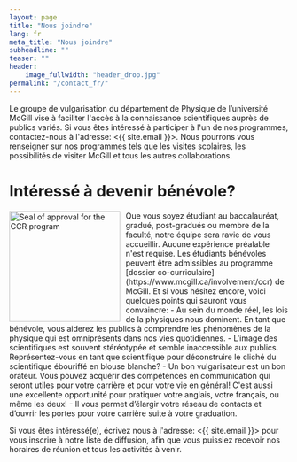 ```yaml
---
layout: page
title: "Nous joindre"
lang: fr
meta_title: "Nous joindre"
subheadline: ""
teaser: ""
header:
    image_fullwidth: "header_drop.jpg"
permalink: "/contact_fr/"
---
```


Le groupe de vulgarisation du département de Physique de l’université McGill vise à faciliter l'accès à la connaissance scientifiques auprès de publics variés.
Si vous êtes intéressé à participer à l'un de nos programmes, contactez-nous à l'adresse: <{{ site.email }}>. Nous pourrons vous renseigner sur nos programmes tels que les visites scolaires, les possibilités de visiter McGill et tous les autres collaborations.   

# Intéressé à devenir bénévole?

<img src="{{ site.urlimg }}McGill_CCR_Approval_Seal.png" alt="Seal of approval for the CCR program" style="height:200px; float:left; padding-right:10px;"/>
Que vous soyez étudiant au baccalauréat, gradué, post-gradués ou membre de la faculté, notre équipe sera ravie de vous accueillir. Aucune expérience préalable n'est requise.  Les étudiants bénévoles peuvent être admissibles au programme [dossier co-curriculaire](https://www.mcgill.ca/involvement/ccr) de McGill. Et si vous hésitez encore, voici quelques points qui sauront vous convaincre:
- Au sein du monde réel, les lois de la physiques nous dominent. En tant que bénévole, vous aiderez les publics à comprendre les phénomènes de la physique qui est omniprésents dans nos vies quotidiennes.
- L'image des scientifiques est souvent stéréotypée et semble inaccessible aux publics. Représentez-vous en tant que scientifique pour déconstruire le cliché du scientifique ébouriffé en blouse blanche?
- Un bon vulgarisateur est un bon orateur. Vous pouvez acquérir des compétences en communication qui seront utiles pour votre carrière et pour votre vie en général! C'est aussi une excellente opportunité pour pratiquer votre anglais, votre français, ou même les deux!
- Il vous permet d’élargir votre réseau de contacts et d’ouvrir les portes pour votre carrière suite à votre graduation. 

Si vous êtes intéressé(e), écrivez nous à l'adresse: <{{ site.email }}> pour vous inscrire à notre liste de diffusion, afin que vous puissiez recevoir nos horaires de réunion et tous les activités à venir.
